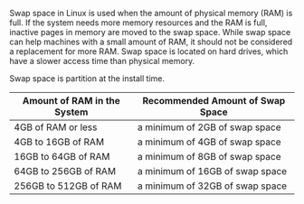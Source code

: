 Swap space in Linux is used when the amount of physical memory (RAM) is full. If the system needs more memory resources and the RAM is full, inactive pages in memory are moved to the swap space. While swap space can help machines with a small amount of RAM, it should not be considered a replacement for more RAM. Swap space is located on hard drives, which have a slower access time than physical memory.

Swap space is partition at the install time.    


|Amount of RAM in the System |	Recommended Amount of Swap Space |
|------|----|
|4GB of RAM or less|	a minimum of 2GB of swap space|
|4GB to 16GB of RAM	|a minimum of 4GB of swap space|
|16GB to 64GB of RAM|	a minimum of 8GB of swap space|
|64GB to 256GB of RAM	|a minimum of 16GB of swap space|
|256GB to 512GB of RAM	|a minimum of 32GB of swap space|
